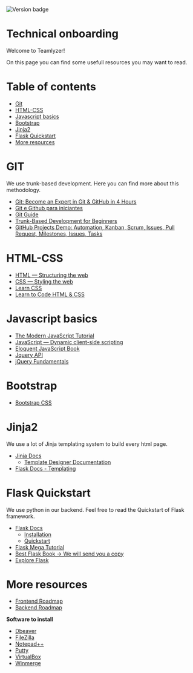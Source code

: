 ![Version badge](https://img.shields.io/badge/Version-1.0.0-blue.svg?maxAge=2592000)

**Technical onboarding**
========================

Welcome to Teamlyzer!

On this page you can find some usefull resources you may want to read.

Table of contents
=================

  * [Git](#git) 
  * [HTML-CSS](#html-css) 
  * [Javascript basics](#javascript-basics)
  * [Bootstrap](#bootstrap)
  * [Jinja2](#jinja2)
  * [Flask Quickstart](#flask-quickstart)
  * [More resources](#more-resources)

**GIT**
=======
We use trunk-based development. Here you can find more about this methodology.

- [Git: Become an Expert in Git & GitHub in 4 Hours](https://www.udemy.com/course/git-expert-4-hours/)
- [Git e Github para iniciantes](https://www.udemy.com/course/git-e-github-para-iniciantes/)
- [Git Guide](https://github.com/git-guides)
- [Trunk-Based Development for Beginners](https://www.nebulaworks.com/insights/posts/trunk-based-development-for-beginners)
- [GitHub Projects Demo: Automation, Kanban, Scrum, Issues, Pull Request, Milestones, Issues, Tasks](https://www.youtube.com/watch?v=YxKhb3fxtsU)


**HTML-CSS**
========
- [HTML — Structuring the web](https://developer.mozilla.org/en-US/docs/Learn/HTML)
- [CSS — Styling the web](https://developer.mozilla.org/en-US/docs/Learn/CSS)
- [Learn CSS](https://web.dev/learn/css/)
- [Learn to Code HTML & CSS](https://learn.shayhowe.com/)

**Javascript basics**
=====================
- [The Modern JavaScript Tutorial](https://javascript.info/)
- [JavaScript — Dynamic client-side scripting](https://developer.mozilla.org/en-US/docs/Learn/JavaScript)
- [Eloquent JavaScript Book](https://eloquentjavascript.net/)
- [Jquery API](https://api.jquery.com/)
- [jQuery Fundamentals](http://jqfundamentals.com/) 

**Bootstrap**
==============
- [Bootstrap CSS](https://getbootstrap.com/docs/3.4/css/)

**Jinja2**
===========

We use a lot of Jinja templating system to build every html page. 

- [Jinja Docs](https://jinja.palletsprojects.com/en/3.1.x/)
    - [Template Designer Documentation](https://jinja.palletsprojects.com/en/3.1.x/templates/)
- [Flask Docs - Templating](https://flask.palletsprojects.com/en/2.1.x/templating/)

**Flask Quickstart**
====================

We use python in our backend. Feel free to read the Quickstart of Flask framework.

- [Flask Docs](https://flask.palletsprojects.com/en/2.1.x/)
    - [Installation](https://flask.palletsprojects.com/en/2.1.x/installation/)
    - [Quickstart](https://flask.palletsprojects.com/en/2.1.x/quickstart/)
 - [Flask Mega Tutorial](https://blog.miguelgrinberg.com/post/the-flask-mega-tutorial-part-i-hello-world)
 - [Best Flask Book -> We will send you a copy](https://www.amazon.com/Flask-Web-Development-Developing-Applications/dp/1491991739)
 - [Explore Flask](http://exploreflask.com/en/latest/)
    
**More resources**
==================

- [Frontend Roadmap](https://roadmap.sh/frontend)
- [Backend Roadmap](https://roadmap.sh/backend)


**Software to install**
- [Dbeaver](https://dbeaver.io/)
- [FileZilla](https://filezilla-project.org/)
- [Notepad++](https://notepad-plus-plus.org/downloads/)
- [Putty](https://www.putty.org/)
- [VirtualBox](https://www.virtualbox.org/wiki/Downloads)
- [Winmerge](https://winmerge.org/)
